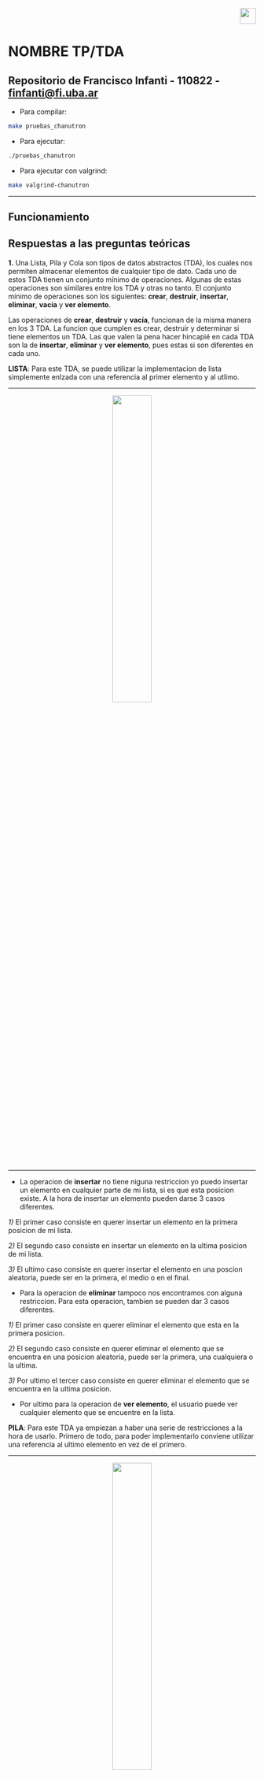 <div align="right">
<img width="32px" src="img/algo2.svg">
</div>

# NOMBRE TP/TDA

## Repositorio de Francisco Infanti - 110822 - finfanti@fi.uba.ar

- Para compilar:

```bash
make pruebas_chanutron
```

- Para ejecutar:

```bash
./pruebas_chanutron
```

- Para ejecutar con valgrind:
```bash
make valgrind-chanutron
```
---
##  Funcionamiento

## Respuestas a las preguntas teóricas 

**1.** Una Lista, Pila y Cola son tipos de datos abstractos (TDA), los cuales nos permiten almacenar elementos de cualquier tipo de dato. Cada uno de estos TDA tienen un conjunto mínimo de operaciones. Algunas de estas operaciones son similares entre los TDA y otras no tanto. El conjunto mínimo de operaciones son los siguientes: **crear**, **destruir**, **insertar**, **eliminar**, **vacía** y **ver elemento**.

Las operaciones de **crear**, **destruir** y **vacía**, funcionan de la misma manera en los 3 TDA. La funcion que cumplen es crear, destruir y determinar si tiene elementos un TDA. Las que valen la pena hacer hincapié en cada TDA son la de **insertar**, **eliminar** y **ver elemento**, pues estas si son diferentes en cada uno.

**LISTA**: Para este TDA, se puede utilizar la implementacion de lista simplemente enlzada con una referencia al primer elemento y al utlimo. 

---

<div align="center">
<img width="40%" src="img/lista.png">
</div>

---

 - La operacion de **insertar** no tiene niguna restriccion yo puedo insertar un elemento en cualquier parte de mi lista, si es que esta posicion existe. A la hora de insertar un elemento pueden darse 3 casos diferentes. 

*1)* El primer caso consiste en querer insertar un elemento en la primera posicion de mi lista.  

*2)* El segundo caso consiste en insertar un elemento en la ultima posicion de mi lista. 

*3)* El ultimo caso consiste en querer insertar el elemento en una poscion aleatoria, puede ser en la primera, el medio o en el final.

 - Para la operacion de **eliminar** tampoco nos encontramos con alguna restriccion. Para esta operacion, tambien se pueden dar 3 casos diferentes.

*1)* El primer caso consiste en querer eliminar el elemento que esta en la primera posicion.

*2)* El segundo caso consiste en querer eliminar el elemento que se encuentra en una posicion aleatoria, puede ser la primera, una cualquiera o la ultima.

*3)* Por ultimo el tercer caso consiste en querer eliminar el elemento que se encuentra en la ultima posicion.

 - Por ultimo para la operacion de **ver elemento**, el usuario puede ver cualquier elemento que se encuentre en la lista.

**PILA**: Para este TDA ya empiezan a haber una serie de restricciones a la hora de usarlo. Primero de todo, para poder implementarlo conviene utilizar una referencia al ultimo elemento en vez de el primero.

---

<div align="center">
<img width="40%" src="img/pila.png">
</div>

---

Una pila almacena elementos "apilandolos uno arriba de otro". Es decir se lo puede pensar como una pila de ropa, donde uno siempre deja una nueva prenda encima de la anterior. Se dice que este TDA sigue una estructura de **L.I.F.O** (Last In, First Out), esta consiste en que el ultimo elemento que agrego va a ser el primero en salir.

 - La operacion de **insertar**, tambien llamada **apilar** o **push**, se comporta de la forma mencionada anteriormente. El usuario solamente va a poder insertar elementos en la ultima posicion, tambien conocida como **tope**. 

 - En cuanto a la operacion de **eliminar**, tambien conocido como **desapilar** o **pop**, el usuario solamente va a poder eliminar el elemento que se encuentra en la posicion del tope.

 - Por ultimo para la operacion de **ver elemento**, el usuario solamente tiene acceso al elemento que se encuentra en la posicion del tope.

**COLA**: Para este TDA tambien existen ciertas restricciones a la hora de usarlo. En este caso conviene tener una implementacion de nodos simplemente enlazados, en la cual la lista tiene una referencia al primer elemento.

---

<div align="center">
<img width="40%" src="img/cola.png">
</div>

---

Como los TDA anteriores, una cola lo que hace es almacenar elementos, pero en este caso "los pone uno atras del otro". Este TDA tiene una estructura llamada **F.I.F.O** (First In, First Out), la cual consiste en que el primer elemento que ingresamos, sera el primero en salir. Por eso se lo puede pensar como una cola de autos donde el primer auto que ingresa es el primero en salir.

 - La operacion de **insertar**, tambien conocida como **encolar** o **enqueue**, consiste en que el usuario solamente puede ingresar elementos en la ultima posicion de la cola.

 - La operacion de **eliminar**, tambien conocida como **desencolar** o **dequeue**, consiste en que el usuario unicamente puede eliminar el elemento que se enecuentra en la primera posicion de la cola.

 - Por ultimo la operacion de **ver elemento**, consiste en que el usuario solamente puede ver el elemento que esta en la primera posicion.

**2.** Hay distintas formas de poder implementar el TDA de lista, en este caso voy a comparar tres diferentes implementaciones: lista *simplemente enlazada*, *doblemente enlazada* y *vector dinamico*. Para cada una de estas implementaciones voy a analizar como se inserta, obtiene y elimina un elemento en diferentes posiciones.

Antes de empezar a explicar las operaciones, voy a mencionar por encima como funciona cada implementacion. El *vector dinamico* consiste en tener un vector de un tamaño no fijo, el cual puedo ir agrandando o reduciendo a medida que se insertan o eliminan elementos. La lista *simplemente enlazada* y *doblemente enlazada* consisten en utilizar un TDA llamado nodos. Los nodos almacenan dos cosas, un elemento `(void*)` y la direccion de memoria del nodo que le sigue (en el caso de la doblemente enlazada tengo la direccion del anterior y el siguiente), pues los nodos funcionan como una especie de vector dinamico, el cual nos permite almacenar elementos sin necesidad de tener bloques contiguos de memoria libre. 
La forma la cual tendran estas implementaciones seria la siguiente:

---

<div align="center">
<img width="80%" src="img/implementaciones.png">
</div>

---

Si queremos insertar, eliminar o ver un elemento en una lista, se pueden dar 3 casos diferentes:

- El primero seria insertar un elemento en la primera posicion de nuestra lista. En el caso de la lista *simplemente enlazada* lo que debemos hacer es usar la referencia de `nodo_inicio` para hacer que `nodo_nuevo` apunte a donde estaba apuntando `nodo_inicio`, luego `nodo_inicio` debe apuntar a `nuevo_nodo`. Para la *doblemente enlazada* se realiza una operacion similar, con la unica diferencia de que `nodo_primero` apunta a `nodo_nuevo`. La complejidad de estos casos es `O(1)`, pues lo unico que estamos haciendo son operaciones simples, como asignar nuevas direcciones de memoria a punteros. En cuanto al caso del *vector dinamico* lo que debemos hacer, en el peor de los casos, es agrandar el bloque de memoria usando `realloc()`. Por lo tanto estamos realizando una operacion de `O(n)`. Ademas debemos correr todos los elementos un lugar a la derecha, a partir de la primera posicion, para asi poder "dejarle el lugar" al nuevo elemento (otra operacion `O(n)`). Pero finalmente la complejidad total de insertar seria `O(n)`, la cual es peor a la de la implentacion de *simplemente enlazada* y  *doblemente enlazada*.

---

<div align="center">
<img width="80%" src="img/insertar_principio.png">
</div>

---

- En cuanto a querer eliminar un elemento, en la lista *simplemente enlazada*, usamos la referencia que tiene `nodo_inicio` al `nodo_primero` y hacemos que un puntero `aux` apunte a `nodo_primero`. Luego `nodo_primero` debe apuntar al siguiente de `nodo_inicio`. En el caso de la *doblemente enlazada* tambien es muy similar el proceso, solo que ahora no necesitamos usar un `aux`, directamente accedemos a `nodo_eliminar` y hacemos que `nodo_inicio` apunte a `nodo_primero`, luego `nodo_primero` apunta a `NULL`.En ambas implementaciones la complejidad total seria `O(1)`, pues solamente estamos haciendo operaciones simples. Ahora en el caso de la implementacion de *vector dinamico*, lo que deberiamos hacer es eliminar el elemento que esta en la primera posicion y luego mover todos los elementos restantes un lugar a la izquierda. Tambien nuevamente debemos usar `realloc()`. Por lo tanto la complejidad de toda esta operacion es `O(n)`, luego veamos que tambien es peor en comparacion con la implementacion de nodos.

---

<div align="center">
<img width="80%" src="img/eliminar_principio.png">
</div>

---

- Por ultimo, si queremos ver un elemento en la primera posicion. Para todas las implementaciones la complejidad es `O(1)`, pues lo unico que debemos hacer es ir a una direccion de memoria del primer elemento, de esta en los tres casos tenemos una referencia directa.
  
- El segundo caso seria querer insertar un elemento en la posicion `n`. En la lista *simplemene enlazada* lo que debemos hacer es recorrer los nodos hasta llegar a `n-1`, seria el anterior a donde queremos insertar. Ahora`nodo_nuevo` debe apuntar a donde esta apuntando `nodo_anterior`, y `nodo_anterior` debe apuntar a `nodo_nuevo`. En la lista *doblemente enlazada* tambien es muy similar el proceso, la unica diferencia es que ahora debemos hacer que `nuevo_nodo` apunte a `nodo_anterior` y`nodo_siguiente`, y viceversa. Veamos que para esta implementacion la complejidad `O(n)`, pues debemos recorrer hasta la posicion `n-1` y hacer algunas operaciones simples que no aportan al tamaño del problema. Por ultimo para el *vector dinamico* debemos agrandar nuevamente el bloque de memoria con `realloc()` y mover todos los elementos un lugar a la derecha, a partir la posicion `n`, para asi poder insertar el nuevo elemento. Por lo tanto en este caso tambien la complejidad seria `O(n)`, pero si lo comparamos con la  implementacion de nodos esta resulta ser peor, pues realizamos 3 operaciones de `O(n)`.

---

<div align="center">
<img width="80%" src="img/insertar_medio.png">
</div>

---

- Para eliminar un elemento en la posicion `n`, en la lista *simplemente enlazada* debemos recorrer hasta `n-1` y usar `nodo_aneterior` para que un `aux` apunte a `nodo_eliminar`. Antes de eliminarlo debemos hacer que `nodo_anterior` apunte a donde estaba apuntado `nodo_eliminar`. En la lista *doblemente enlazada* debemos hacer lo mismo solo que ahora recorremos hasta la posicion `n` y usando las referencias que tiene `nodo_eliminar` para que los nodos que tiene a su lado se apunten entre si. Veamos que para ambos casos la operacion es `O(n)`, pues en el peor de los casos recorremos hasta la `n`, `n-1` poscion de la lista. Ahora viendo el caso del *vector dinamico* lo que habria que hacer es recorrer hasta la posicion `n` y pisarla con el elemento de la posicion `n+1` y asi a `n+1` lo pisamos con `n+2`. Luego debemos mover todos los elementos una posicion a la izquierda y por ultimo usar `realloc()`. Pero aun asi, veamos que la operacion es `O(n)`, pero si lo comparamos con las implementaciones de nodos esta es peor porque debemos recorrer el vector dos veces, aunque ambas por separado.

---

<div align="center">
<img width="80%" src="img/eliminar_medio.png">
</div>

---

- Si queremos ver un elemento en la posicion del medio, en todos los casos debemos recorrer hasta la posicion `n`. Asi que la complejidad para todos seria `O(n)`. 

- El ultimo caso consiste en querer insertar un elemento en la ultima posicion de la lista. En la lista *simplemente enlazada* lo que debemos hacer es utilizar la referencia de `nodo_fin` para poder ir hasta la ultima posicion de nuestra lista y hacer que el `nodo_ultimo` apunte a `nuevo_nodo` y luego hacemos que `nodo_fin` apunte a `nuevo_nodo`. Ahora con la lista *doblemente enlazada* el proceso es el mismo solo que ahora `nuevo_nodo` debe apuntar a `nodo_utlimo`. Observemos que la complejidad vuele a ser `O(1)`, pues solo estamos haciendo operaciones simples. Por ultimo usando el *vector dinamico*, debemos agrandar el bloque de memoria usando `realloc()` y despues recorrer todo el vector hasta la ultima posicion e insertar el elemento. Entonces en este caso la complejidad sigue siendo `O(n)`, la cual es peor a las dos implementaciones previas.

---

<div align="center">
<img width="80%" src="img/insertar_final.png">
</div>

---

- Si queremos eliminar un elemento de la posisicon del final, en la lista *simplemente enlazada* debemos recorrer hasta la posicion `n-1`, `nodo_anterior`, y hacer que un puntero `aux` apunte a `nodo_ultimo`. Luego modificamos que `nodo_anterio` apunte a `NULL` y hacemos despues debemos recorrer todos los nodos hasta el ultimo, para que `nodo_fin` apunte al nuevo ultimo nodo. Ahora para la lista *doblemente enlazada* solamente usamos la referencia de `nodo_fin` al `nodo_ultimo` y usando la referencia que tiene este al `nodo_anterior`, hacemos que `nodo_fin` apunte a `nodo_anterior`. En este caso si hay una diferencia de complejidad entre las implementaciones con nodos, pues para la *simplemente enlazada* la complejidad es `O(n)`, mientras que para la *doblemente enlazada* es `O(1)`. Para la implementacion de *vector dinamico* usamos directamente `realloc()`. Luego en este caso la complejidad seria `O(n)`, unicamente por haber usado `realloc()`. Veamos que la mejor implementacion en este caso seria la lista *doblemente enlazada*, y la de *vector dinamico* tiene la misma complejidad que *simplemente enlazada*.

---

<div align="center">
<img width="80%" src="img/eliminar_final.png">
</div>

---

- Por ultimo si queremos ver un elemento en la ultima posicion, tambien seria como verlo en la primera, lo unico que debemos hacer es ir hasta esa posicion, con una referencia directa, y mostrar el elemento. Es decir, tiene una complejidad `O(1)` para las tres implementaciones.